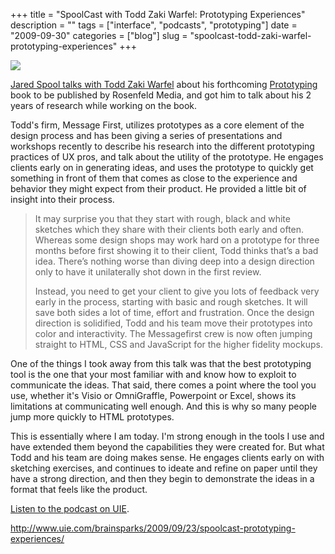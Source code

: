 +++
title = "SpoolCast with Todd Zaki Warfel: Prototyping Experiences"
description = ""
tags = ["interface", "podcasts", "prototyping"]
date = "2009-09-30"
categories = ["blog"]
slug = "spoolcast-todd-zaki-warfel-prototyping-experiences"
+++



  <div class="notebook-screenshot"><a href="http://www.uie.com/brainsparks/2009/09/23/spoolcast-prototyping-experiences/"><img src="/media/bluga/wt4ac36b004fcd8_0.jpg"/></a></div><p><a href="http://www.uie.com/brainsparks/2009/09/23/spoolcast-prototyping-experiences/">Jared Spool talks with Todd Zaki Warfel</a> about his forthcoming <a href="http://rosenfeldmedia.com/books/prototyping/">Prototyping</a> book to be published by Rosenfeld Media, and got him to talk about his 2 years of research while working on the book.</p>
<p>Todd's firm, Message First, utilizes prototypes as a core element of the design process and has been giving a series of presentations and workshops recently to describe his research into the different prototyping practices of UX pros, and talk about the utility of the prototype. He engages clients early on in generating ideas, and uses the prototype to quickly get something in front of them that comes as close to the experience and behavior they might expect from their product. He provided a little bit of insight into their process.</p>
<blockquote><p>It may surprise you that they start with rough, black and white sketches which they share with their clients both early and often. Whereas some design shops may work hard on a prototype for three months before first showing it to their client, Todd thinks that’s a bad idea. There’s nothing worse than diving deep into a design direction only to have it unilaterally shot down in the first review.</p>
<p>Instead, you need to get your client to give you lots of feedback very early in the process, starting with basic and rough sketches. It will save both sides a lot of time, effort and frustration. Once the design direction is solidified, Todd and his team move their prototypes into color and interactivity. The Messagefirst crew is now often jumping straight to HTML, CSS and JavaScript for the higher fidelity mockups.</p></blockquote>
<p>One of the things I took away from this talk was that the best prototyping tool is the one that your most familiar with and know how to exploit to communicate the ideas. That said, there comes a point where the tool you use, whether it's Visio or OmniGraffle, Powerpoint or Excel, shows its limitations at communicating well enough. And this is why so many people jump more quickly to HTML prototypes.</p>
<p>This is essentially where I am today. I'm strong enough in the tools I use and have extended them beyond the capabilities they were created for. But what Todd and his team are doing makes sense. He engages clients early on with sketching exercises, and continues to ideate and refine on paper until they have a strong direction, and then they begin to demonstrate the ideas in a format that feels like the product.</p>
<p><a href="http://www.uie.com/brainsparks/2009/09/23/spoolcast-prototyping-experiences/">Listen to the podcast on UIE</a>.</p>
    
  <a href="http://www.uie.com/brainsparks/2009/09/23/spoolcast-prototyping-experiences/">http://www.uie.com/brainsparks/2009/09/23/spoolcast-prototyping-experiences/</a>
